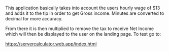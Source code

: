 This application basically takes into account the users hourly wage of $13 and adds it to the tip in order to get Gross income. Minutes are converted to decimal for more accuracy.

From there it is then multiplied to remove the tax to receive Net Income which will then be displayed to the user on the landing page. To test go to:

https://servercalculator.web.app/index.html
